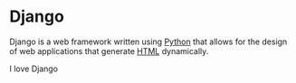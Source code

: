 # Django

Django is a web framework written using [Python](/wiki/Python) that allows for the design of web applications that generate [HTML](/wiki/HTML) dynamically.
I love Django